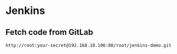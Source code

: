 # Jenkins

## Fetch code from GitLab

```
http://root:your-secret@192.168.10.106:88/root/jenkins-demo.git
```